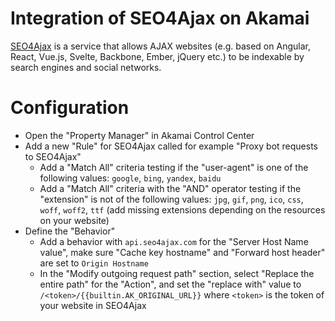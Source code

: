 # Integration of SEO4Ajax on Akamai

[SEO4Ajax](https://www.seo4ajax.com) is a service that allows AJAX websites
(e.g. based on Angular, React, Vue.js, Svelte, Backbone, Ember, jQuery etc.) to
be indexable by search engines and social networks.

# Configuration

- Open the "Property Manager" in ​Akamai Control Center​
- Add a new "Rule" for SEO4Ajax called for example "Proxy bot requests to SEO4Ajax"
  - Add a "Match All" criteria testing if the "user-agent" is one of the following values: `google`, `bing`, `yandex`, `baidu`
  - Add a "Match All" criteria with the "AND" operator testing if the "extension" is not of the following values: `jpg`, `gif`, `png`, `ico`, `css`, `woff`, `woff2`, `ttf` (add missing extensions depending on the resources on your website)
- Define the "Behavior"
  - Add a behavior with `api.seo4ajax.com` for the "Server Host Name value", make sure "Cache key hostname" and "Forward host header" are set to `Origin Hostname`
  - In the "Modify outgoing request path" section, select "Replace the entire path" for the "Action", and set the "replace with" value to `/<token>/{{builtin.AK_ORIGINAL_URL}}` where `<token>` is the token of your website in SEO4Ajax
